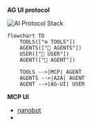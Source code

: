 **AG UI protocol**


![AI Protocol Stack](https://mintcdn.com/tawkitai/p1KIIAcVU0goF39y/images/ai-protocol-stack.png?w=1100&fit=max&auto=format&n=p1KIIAcVU0goF39y&q=85&s=6b617b)

```mermaid
flowchart TD
    TOOLS(["⚙️ TOOLS"])
    AGENTS(["🤖 AGENTS"])
    USER(["👤 USER"])
    AGENT(["🧠 AGENT"])

    TOOLS -->|MCP| AGENT
    AGENTS -->|A2A| AGENT
    AGENT -->|AG-UI| USER 
```

**MCP UI**
- [nanobot](https://www.nanobot.ai/)
- 


